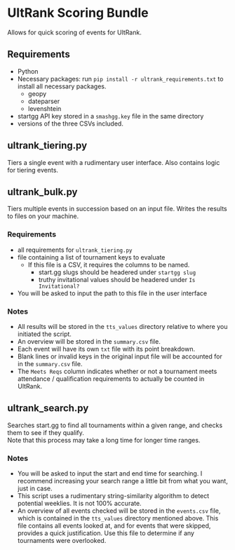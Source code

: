 # UltRank Scoring Bundle

Allows for quick scoring of events for UltRank.

## Requirements

- Python
- Necessary packages: run `pip install -r ultrank_requirements.txt` to install all necessary packages.
  - geopy
  - dateparser
  - levenshtein
- startgg API key stored in a `smashgg.key` file in the same directory
- versions of the three CSVs included.

## ultrank_tiering.py

Tiers a single event with a rudimentary user interface. Also contains logic for tiering events.

## ultrank_bulk.py

Tiers multiple events in succession based on an input file. Writes the results to files on your machine.

### Requirements

- all requirements for `ultrank_tiering.py`
- file containing a list of tournament keys to evaluate
  - If this file is a CSV, it requires the columns to be named.
    - start.gg slugs should be headered under `startgg slug`
    - truthy invitational values should be headered under `Is Invitational?`
 - You will be asked to input the path to this file in the user interface
 
### Notes
 
- All results will be stored in the `tts_values` directory relative to where you initiated the script.
- An overview will be stored in the `summary.csv` file.
- Each event will have its own `txt` file with its point breakdown.
- Blank lines or invalid keys in the original input file will be accounted for in the `summary.csv` file.
- The `Meets Reqs` column indicates whether or not a tournament meets attendance / qualification requirements to actually be counted in UltRank.

## ultrank_search.py

Searches start.gg to find all tournaments within a given range, and checks them to see if they qualify.  
Note that this process may take a long time for longer time ranges.

### Notes

- You will be asked to input the start and end time for searching. I recommend increasing your search range a little bit from what you want, just in case.
- This script uses a rudimentary string-similarity algorithm to detect potential weeklies. It is not 100% accurate.
- An overview of all events checked will be stored in the `events.csv` file, which is contained in the `tts_values` directory mentioned above. This file contains all events looked at, and for events that were skipped, provides a quick justification. Use this file to determine if any tournaments were overlooked.
